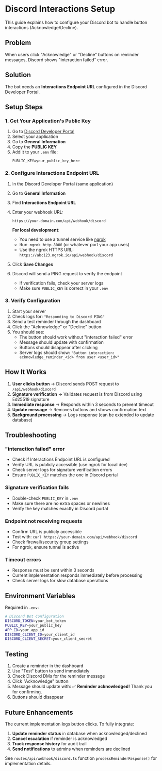 # Discord Interactions Setup

This guide explains how to configure your Discord bot to handle button interactions (Acknowledge/Decline).

## Problem

When users click "Acknowledge" or "Decline" buttons on reminder messages, Discord shows "interaction failed" error.

## Solution

The bot needs an **Interactions Endpoint URL** configured in the Discord Developer Portal.

## Setup Steps

### 1. Get Your Application's Public Key

1. Go to [Discord Developer Portal](https://discord.com/developers/applications)
2. Select your application
3. Go to **General Information**
4. Copy the **PUBLIC KEY**
5. Add it to your `.env` file:
   ```
   PUBLIC_KEY=your_public_key_here
   ```

### 2. Configure Interactions Endpoint URL

1. In the Discord Developer Portal (same application)
2. Go to **General Information**
3. Find **Interactions Endpoint URL**
4. Enter your webhook URL:
   ```
   https://your-domain.com/api/webhook/discord
   ```
   
   **For local development:**
   - You need to use a tunnel service like [ngrok](https://ngrok.com/)
   - Run: `ngrok http 8000` (or whatever port your app uses)
   - Use the ngrok HTTPS URL: `https://abc123.ngrok.io/api/webhook/discord`

5. Click **Save Changes**
6. Discord will send a PING request to verify the endpoint
   - If verification fails, check your server logs
   - Make sure `PUBLIC_KEY` is correct in your `.env`

### 3. Verify Configuration

1. Start your server
2. Check logs for: `"Responding to Discord PING"`
3. Send a test reminder through the dashboard
4. Click the "Acknowledge" or "Decline" button
5. You should see:
   - The button should work without "interaction failed" error
   - Message should update with confirmation
   - Buttons should disappear after clicking
   - Server logs should show: `"Button interaction: acknowledge_reminder_<id> from user <user_id>"`

## How It Works

1. **User clicks button** → Discord sends POST request to `/api/webhook/discord`
2. **Signature verification** → Validates request is from Discord using Ed25519 signature
3. **Immediate response** → Responds within 3 seconds to prevent timeout
4. **Update message** → Removes buttons and shows confirmation text
5. **Background processing** → Logs response (can be extended to update database)

## Troubleshooting

### "interaction failed" error
- Check if Interactions Endpoint URL is configured
- Verify URL is publicly accessible (use ngrok for local dev)
- Check server logs for signature verification errors
- Ensure `PUBLIC_KEY` matches the one in Discord portal

### Signature verification fails
- Double-check `PUBLIC_KEY` in `.env`
- Make sure there are no extra spaces or newlines
- Verify the key matches exactly in Discord portal

### Endpoint not receiving requests
- Confirm URL is publicly accessible
- Test with: `curl https://your-domain.com/api/webhook/discord`
- Check firewall/security group settings
- For ngrok, ensure tunnel is active

### Timeout errors
- Response must be sent within 3 seconds
- Current implementation responds immediately before processing
- Check server logs for slow database operations

## Environment Variables

Required in `.env`:

```bash
# Discord Bot Configuration
DISCORD_TOKEN=your_bot_token
PUBLIC_KEY=your_public_key
APP_ID=your_app_id
DISCORD_CLIENT_ID=your_client_id
DISCORD_CLIENT_SECRET=your_client_secret
```

## Testing

1. Create a reminder in the dashboard
2. Use "Test" button to send immediately
3. Check Discord DMs for the reminder message
4. Click "Acknowledge" button
5. Message should update with: ✅ **Reminder acknowledged!** Thank you for confirming.
6. Buttons should disappear

## Future Enhancements

The current implementation logs button clicks. To fully integrate:

1. **Update reminder status** in database when acknowledged/declined
2. **Cancel escalation** if reminder is acknowledged
3. **Track response history** for audit trail
4. **Send notifications** to admins when reminders are declined

See `routes/api/webhook/discord.ts` function `processReminderResponse()` for implementation details.

